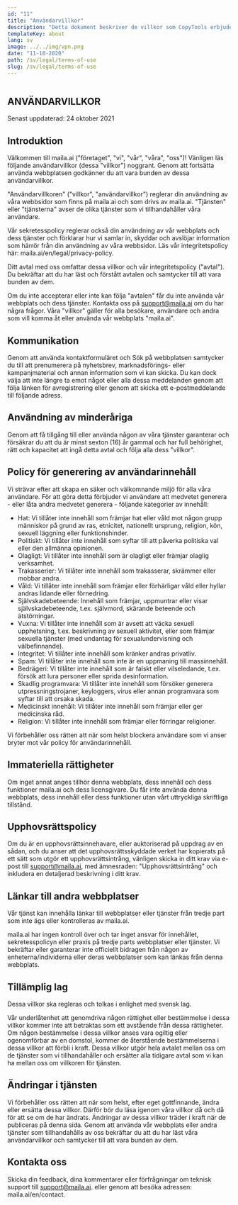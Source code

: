```yaml
---
id: "11"
title: "Användarvillkor"
description: "Detta dokument beskriver de villkor som CopyTools erbjuder dig. Genom att använda vår tjänst måste du godkänna dessa villkor."
templateKey: about
lang: sv
image: ../../img/vpn.png
date: "11-10-2020"
path: /sv/legal/terms-of-use
slug: /sv/legal/terms-of-use
---
```


```toc
```
## ANVÄNDARVILLKOR

Senast uppdaterad: 24 oktober 2021

## Introduktion

Välkommen till maila.ai ("företaget", "vi", "vår", "våra", "oss")! Vänligen läs följande användarvillkor (dessa "villkor") noggrant. Genom att fortsätta använda webbplatsen godkänner du att vara bunden av dessa användarvillkor.

"Användarvillkoren" ("villkor", "användarvillkor") reglerar din användning av våra webbsidor som finns på maila.ai och som drivs av maila.ai. "Tjänsten" eller "tjänsterna" avser de olika tjänster som vi tillhandahåller våra användare.

Vår sekretesspolicy reglerar också din användning av vår webbplats och dess tjänster och förklarar hur vi samlar in, skyddar och avslöjar information som härrör från din användning av våra webbsidor. Läs vår integritetspolicy här: maila.ai/en/legal/privacy-policy.

Ditt avtal med oss omfattar dessa villkor och vår integritetspolicy ("avtal"). Du bekräftar att du har läst och förstått avtalen och samtycker till att vara bunden av dem.

Om du inte accepterar eller inte kan följa "avtalen" får du inte använda vår webbplats och dess tjänster. Kontakta oss på support@maila.ai om du har några frågor. Våra "villkor" gäller för alla besökare, användare och andra som vill komma åt eller använda vår webbplats "maila.ai".

## Kommunikation

Genom att använda kontaktformuläret och Sök på webbplatsen samtycker du till att prenumerera på nyhetsbrev, marknadsförings- eller kampanjmaterial och annan information som vi kan skicka. Du kan dock välja att inte längre ta emot något eller alla dessa meddelanden genom att följa länken för avregistrering eller genom att skicka ett e-postmeddelande till följande adress.

## Användning av minderåriga

Genom att få tillgång till eller använda någon av våra tjänster garanterar och försäkrar du att du är minst sexton (16) år gammal och har full behörighet, rätt och kapacitet att ingå detta avtal och följa alla dess "villkor".

## Policy för generering av användarinnehåll

Vi strävar efter att skapa en säker och välkomnande miljö för alla våra användare. För att göra detta förbjuder vi användare att medvetet generera - eller låta andra medvetet generera - följande kategorier av innehåll:

- Hat: Vi tillåter inte innehåll som främjar hat eller våld mot någon grupp människor på grund av ras, etnicitet, nationellt ursprung, religion, kön, sexuell läggning eller funktionshinder.
- Politiskt: Vi tillåter inte innehåll som syftar till att påverka politiska val eller den allmänna opinionen.
- Olagligt: Vi tillåter inte innehåll som är olagligt eller främjar olaglig verksamhet.
- Trakasserier: Vi tillåter inte innehåll som trakasserar, skrämmer eller mobbar andra.
- Våld: Vi tillåter inte innehåll som främjar eller förhärligar våld eller hyllar andras lidande eller förnedring.
- Självskadebeteende: Innehåll som främjar, uppmuntrar eller visar självskadebeteende, t.ex. självmord, skärande beteende och ätstörningar.
- Vuxna: Vi tillåter inte innehåll som är avsett att väcka sexuell upphetsning, t.ex. beskrivning av sexuell aktivitet, eller som främjar sexuella tjänster (med undantag för sexualundervisning och välbefinnande).
- Integritet: Vi tillåter inte innehåll som kränker andras privatliv.
- Spam: Vi tillåter inte innehåll som inte är en uppmaning till massinnehåll.
- Bedrägeri: Vi tillåter inte innehåll som är falskt eller vilseledande, t.ex. försök att lura personer eller sprida desinformation.
- Skadlig programvara: Vi tillåter inte innehåll som försöker generera utpressningstrojaner, keyloggers, virus eller annan programvara som syftar till att orsaka skada.
- Medicinskt innehåll: Vi tillåter inte innehåll som främjar eller ger medicinska råd.
- Religion: Vi tillåter inte innehåll som främjar eller förringar religioner.

Vi förbehåller oss rätten att när som helst blockera användare som vi anser bryter mot vår policy för användarinnehåll.

## Immateriella rättigheter

Om inget annat anges tillhör denna webbplats, dess innehåll och dess funktioner maila.ai och dess licensgivare. Du får inte använda denna webbplats, dess innehåll eller dess funktioner utan vårt uttryckliga skriftliga tillstånd.

## Upphovsrättspolicy

Om du är en upphovsrättsinnehavare, eller auktoriserad på uppdrag av en sådan, och du anser att det upphovsrättsskyddade verket har kopierats på ett sätt som utgör ett upphovsrättsintrång, vänligen skicka in ditt krav via e-post till support@maila.ai, med ämnesraden: "Upphovsrättsintrång" och inkludera en detaljerad beskrivning i ditt krav.

## Länkar till andra webbplatser

Vår tjänst kan innehålla länkar till webbplatser eller tjänster från tredje part som inte ägs eller kontrolleras av maila.ai.

maila.ai har ingen kontroll över och tar inget ansvar för innehållet, sekretesspolicyn eller praxis på tredje parts webbplatser eller tjänster. Vi bekräftar eller garanterar inte officiellt bidragen från någon av enheterna/individerna eller deras webbplatser som kan länkas från denna webbplats.

## Tillämplig lag

Dessa villkor ska regleras och tolkas i enlighet med svensk lag.

Vår underlåtenhet att genomdriva någon rättighet eller bestämmelse i dessa villkor kommer inte att betraktas som ett avstående från dessa rättigheter. Om någon bestämmelse i dessa villkor anses vara ogiltig eller ogenomförbar av en domstol, kommer de återstående bestämmelserna i dessa villkor att förbli i kraft. Dessa villkor utgör hela avtalet mellan oss om de tjänster som vi tillhandahåller och ersätter alla tidigare avtal som vi kan ha mellan oss om villkoren för tjänsten.

## Ändringar i tjänsten

Vi förbehåller oss rätten att när som helst, efter eget gottfinnande, ändra eller ersätta dessa villkor. Därför bör du läsa igenom våra villkor då och då för att se om de har ändrats. Ändringar av dessa villkor träder i kraft när de publiceras på denna sida. Genom att använda vår webbplats eller andra tjänster som tillhandahålls av oss bekräftar du att du har läst våra användarvillkor och samtycker till att vara bunden av dem.

## Kontakta oss

Skicka din feedback, dina kommentarer eller förfrågningar om teknisk support till support@maila.ai. eller genom att besöka adressen: maila.ai/en/contact.
